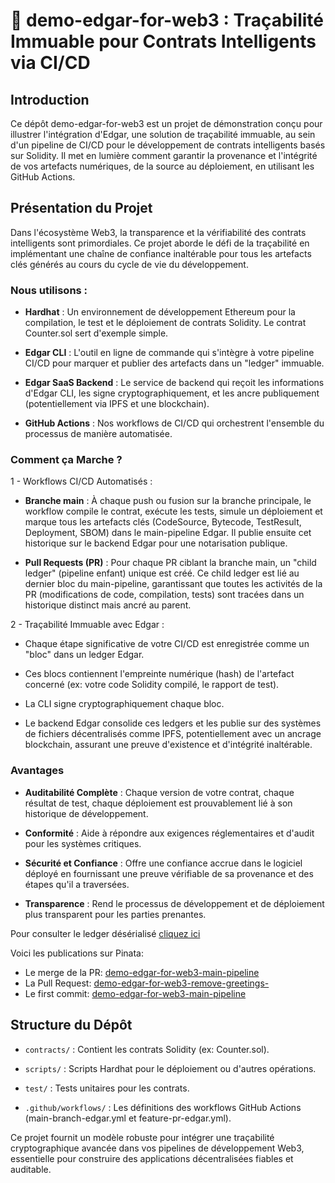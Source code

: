 # 🔗 demo-edgar-for-web3 : Traçabilité Immuable pour Contrats Intelligents via CI/CD

## Introduction
Ce dépôt demo-edgar-for-web3 est un projet de démonstration conçu pour illustrer l'intégration d'Edgar, une solution de traçabilité immuable, au sein d'un pipeline de CI/CD pour le développement de contrats intelligents basés sur Solidity. Il met en lumière comment garantir la provenance et l'intégrité de vos artefacts numériques, de la source au déploiement, en utilisant les GitHub Actions.

## Présentation du Projet
Dans l'écosystème Web3, la transparence et la vérifiabilité des contrats intelligents sont primordiales. Ce projet aborde le défi de la traçabilité en implémentant une chaîne de confiance inaltérable pour tous les artefacts clés générés au cours du cycle de vie du développement.

### Nous utilisons :

  - **Hardhat** : Un environnement de développement Ethereum pour la compilation, le test et le déploiement de contrats Solidity. Le contrat Counter.sol sert d'exemple simple.

  - **Edgar CLI** : L'outil en ligne de commande qui s'intègre à votre pipeline CI/CD pour marquer et publier des artefacts dans un "ledger" immuable.

  - **Edgar SaaS Backend** : Le service de backend qui reçoit les informations d'Edgar CLI, les signe cryptographiquement, et les ancre publiquement (potentiellement via IPFS et une blockchain).

  - **GitHub Actions** : Nos workflows de CI/CD qui orchestrent l'ensemble du processus de manière automatisée.

### Comment ça Marche ?
1 - Workflows CI/CD Automatisés :

  - **Branche main** : À chaque push ou fusion sur la branche principale, le workflow compile le contrat, exécute les tests, simule un déploiement et marque tous les artefacts clés (CodeSource, Bytecode, TestResult, Deployment, SBOM) dans le main-pipeline Edgar. Il publie ensuite cet historique sur le backend Edgar pour une notarisation publique.

  - **Pull Requests (PR)** : Pour chaque PR ciblant la branche main, un "child ledger" (pipeline enfant) unique est créé. Ce child ledger est lié au dernier bloc du main-pipeline, garantissant que toutes les activités de la PR (modifications de code, compilation, tests) sont tracées dans un historique distinct mais ancré au parent.

2 - Traçabilité Immuable avec Edgar :

  - Chaque étape significative de votre CI/CD est enregistrée comme un "bloc" dans un ledger Edgar.

  - Ces blocs contiennent l'empreinte numérique (hash) de l'artefact concerné (ex: votre code Solidity compilé, le rapport de test).

  - La CLI signe cryptographiquement chaque bloc.

  - Le backend Edgar consolide ces ledgers et les publie sur des systèmes de fichiers décentralisés comme IPFS, potentiellement avec un ancrage blockchain, assurant une preuve d'existence et d'intégrité inaltérable.

### Avantages
  - **Auditabilité Complète** : Chaque version de votre contrat, chaque résultat de test, chaque déploiement est prouvablement lié à son historique de développement.

  - **Conformité** : Aide à répondre aux exigences réglementaires et d'audit pour les systèmes critiques.

  - **Sécurité et Confiance** : Offre une confiance accrue dans le logiciel déployé en fournissant une preuve vérifiable de sa provenance et des étapes qu'il a traversées.

  - **Transparence** : Rend le processus de développement et de déploiement plus transparent pour les parties prenantes.

Pour consulter le ledger désérialisé [cliquez ici](https://edgar-worker-backend-rust.cebulski-mi.workers.dev/api/v1/list-projects/demo-edgar-for-web3)

Voici les publications sur Pinata:
- Le merge de la PR: [demo-edgar-for-web3-main-pipeline](https://copper-official-frog-380.mypinata.cloud/ipfs/QmTP9gZXk5suPdTbGpUoLMzh17FfR97pZ1mZNcZQMNiuPP)
- La Pull Request: [demo-edgar-for-web3-remove-greetings-](https://copper-official-frog-380.mypinata.cloud/ipfs/QmRoEFz1UcPs5sTbHogYJnLM6dvMuzSx3GUuTUC98DriHn)
- Le first commit: [demo-edgar-for-web3-main-pipeline](https://copper-official-frog-380.mypinata.cloud/ipfs/QmdXM8eGxtMbgt9uKtfere2fHtCEm87emxXUHaoLuW8G32)

## Structure du Dépôt
  - `contracts/` : Contient les contrats Solidity (ex: Counter.sol).

  - `scripts/` : Scripts Hardhat pour le déploiement ou d'autres opérations.

  - `test/` : Tests unitaires pour les contrats.

  - `.github/workflows/` : Les définitions des workflows GitHub Actions (main-branch-edgar.yml et feature-pr-edgar.yml).

Ce projet fournit un modèle robuste pour intégrer une traçabilité cryptographique avancée dans vos pipelines de développement Web3, essentielle pour construire des applications décentralisées fiables et auditable.

